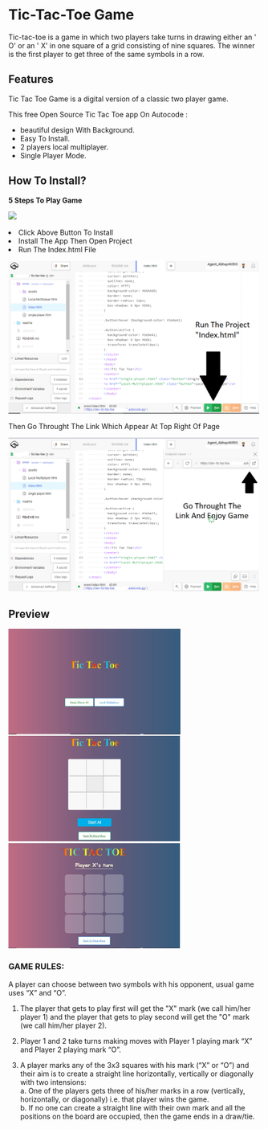# Tic-Tac-Toe Game

Tic-tac-toe is a game in which two players take turns in drawing either an ' O' or an ' X'
in one square of a grid consisting of nine squares.
The winner is the first player to get three of the same symbols in a row.

## Features

Tic Tac Toe Game is a digital version of a classic two player game.

This free Open Source Tic Tac Toe app On Autocode :
- beautiful design With Background.
- Easy To Install.
- 2 players local multiplayer.
- Single Player Mode.

## How To Install?

<b> 5 Steps To Play Game</b>

[<img src="https://open.autocode.com/static/images/open.svg?" width="192">](https://open.autocode.com/)

<li>Click Above Button To Install</li>

<li>Install The App Then Open Project</li>

<li>Run The Index.html File</li>



[<img src="./readme/gallery/guide.png" width="500">](https://open.autocode.com)

Then Go Throught The Link Which Appear At Top Right Of Page

[<img src="./readme/gallery/guide2.png" width="500">](https://open.autocode.com)

## Preview

<img src="/readme/gallery/a.jpg" style="height: 210px;"> &nbsp; <img src="/readme/gallery/b.jpg" style="height: 210px;"> &nbsp; <img src="/readme/gallery/c.jpg" style="height: 210px;">

### GAME RULES:
A player can choose between two symbols with his opponent, usual game uses “X” and “O”. 
1.	The player that gets to play first will get the "X" mark (we call him/her player 1) and the player that gets to play second will get the "O" mark (we call him/her player 2).

2.	Player 1 and 2 take turns making moves with Player 1 playing mark “X” and Player 2 playing mark “O”.

3.	A player marks any of the 3x3 squares with his mark (“X” or “O”) and their aim is to create a straight line horizontally, vertically or diagonally with two intensions:<br/>
a.	One of the players gets three of his/her marks in a row (vertically, horizontally, or diagonally) i.e. that player wins the game.<br/>
b.	If no one can create a straight line with their own mark and all the positions on the board are occupied, then the game ends in a  draw/tie.
